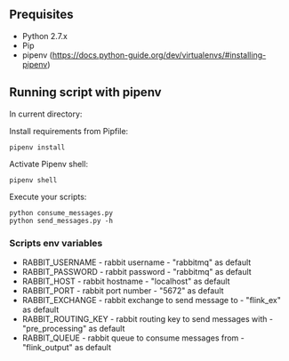 ## Prequisites
* Python 2.7.x
* Pip
* pipenv (https://docs.python-guide.org/dev/virtualenvs/#installing-pipenv)

## Running script with pipenv
In current directory:

Install requirements from Pipfile:
```
pipenv install
```
Activate Pipenv shell:
```
pipenv shell
```
Execute your scripts:
```
python consume_messages.py
python send_messages.py -h
```

### Scripts env variables
- RABBIT_USERNAME    - rabbit username - "rabbitmq" as default
- RABBIT_PASSWORD    - rabbit password - "rabbitmq" as default
- RABBIT_HOST        - rabbit hostname - "localhost" as default
- RABBIT_PORT        - rabbit port number - "5672" as default
- RABBIT_EXCHANGE    - rabbit exchange to send message to - "flink_ex" as default
- RABBIT_ROUTING_KEY - rabbit routing key to send messages with -  "pre_processing" as default
- RABBIT_QUEUE       - rabbit queue to consume messages from -"flink_output" as default